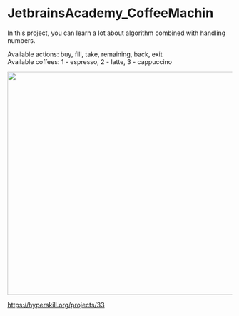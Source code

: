 # JetbrainsAcademy_CoffeeMachin

In this project, you can learn a lot about algorithm combined with handling numbers. 
    

Available actions: buy, fill, take, remaining, back, exit  
Available coffees: 1 - espresso, 2 - latte, 3 - cappuccino  

<img src="https://github.com/FOswald86/JetbrainsAcademy_CoffeeMachine/blob/master/CoffeeMachine.gif" width="800" height="500" />  

https://hyperskill.org/projects/33  
